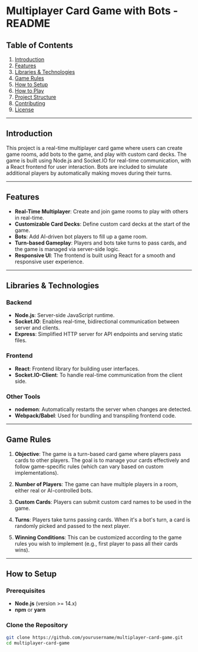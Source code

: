 # Multiplayer Card Game with Bots - README

## Table of Contents
1. [Introduction](#introduction)
2. [Features](#features)
3. [Libraries & Technologies](#libraries--technologies)
4. [Game Rules](#game-rules)
5. [How to Setup](#how-to-setup)
6. [How to Play](#how-to-play)
7. [Project Structure](#project-structure)
8. [Contributing](#contributing)
9. [License](#license)

---

## Introduction
This project is a real-time multiplayer card game where users can create game rooms, add bots to the game, and play with custom card decks. The game is built using Node.js and Socket.IO for real-time communication, with a React frontend for user interaction. Bots are included to simulate additional players by automatically making moves during their turns.

---

## Features
- **Real-Time Multiplayer**: Create and join game rooms to play with others in real-time.
- **Customizable Card Decks**: Define custom card decks at the start of the game.
- **Bots**: Add AI-driven bot players to fill up a game room.
- **Turn-based Gameplay**: Players and bots take turns to pass cards, and the game is managed via server-side logic.
- **Responsive UI**: The frontend is built using React for a smooth and responsive user experience.

---

## Libraries & Technologies

### Backend
- **Node.js**: Server-side JavaScript runtime.
- **Socket.IO**: Enables real-time, bidirectional communication between server and clients.
- **Express**: Simplified HTTP server for API endpoints and serving static files.

### Frontend
- **React**: Frontend library for building user interfaces.
- **Socket.IO-Client**: To handle real-time communication from the client side.

### Other Tools
- **nodemon**: Automatically restarts the server when changes are detected.
- **Webpack/Babel**: Used for bundling and transpiling frontend code.
  
---

## Game Rules

1. **Objective**: The game is a turn-based card game where players pass cards to other players. The goal is to manage your cards effectively and follow game-specific rules (which can vary based on custom implementations).

2. **Number of Players**: The game can have multiple players in a room, either real or AI-controlled bots.

3. **Custom Cards**: Players can submit custom card names to be used in the game.

4. **Turns**: Players take turns passing cards. When it's a bot's turn, a card is randomly picked and passed to the next player.

5. **Winning Conditions**: This can be customized according to the game rules you wish to implement (e.g., first player to pass all their cards wins).

---

## How to Setup

### Prerequisites
- **Node.js** (version >= 14.x)
- **npm** or **yarn**
  
### Clone the Repository
```bash
git clone https://github.com/yourusername/multiplayer-card-game.git
cd multiplayer-card-game
